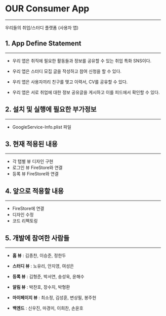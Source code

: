 # OUR Consumer App ##
---
우리들의 취업/스터디 플랫폼 (사용자 앱)

## 1. App Define Statement
---
- 우리 앱은 취직에 필요한 활동들과 정보를 공유할 수 있는 취업 특화 SNS이다.

- 우리 앱은 스터디 모집 글을 작성하고 참여 신청을 할 수 있다.

- 우리 앱은 사용자끼리 친구를 맺고 이력서, CV를 공유할 수 있다.

- 우리 앱은 서로 취업에 대한 정보 공유글을 게시하고 이를 피드에서 확인할 수 있다.

## 2. 설치 및 실행에 필요한 부가정보
---
- GoogleService-Info.plist 파일

## 3. 현재 적용된 내용
---
- 각 탭별 뷰 디자인 구현
- 로그인 뷰 FireStore와 연결
- 등록 뷰 FireStore와 연결

## 4. 앞으로 적용할 내용
---
- FireStore에 연결
- 디자인 수정
- 코드 리펙토링

## 5. 개발에 참여한 사람들
---
- **홈 뷰** : 김종찬, 이승준, 정한두

- **스터디 뷰** : 노유리, 안지영, 여성은

- **등록 뷰** : 김형준, 박서연, 송성욱, 윤해수

- **알림 뷰** : 박찬호, 장수지, 박형환

- **마이페이지 뷰** : 최소정, 김성훈, 변상필, 봉주헌

- **백엔드** : 신우진, 마경미, 이희찬, 손윤호
